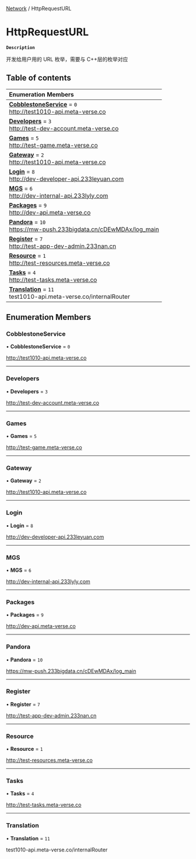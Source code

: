 [Network](../modules/Network.Network.md) / HttpRequestURL

# HttpRequestURL <Badge type="tip" text="Enumeration" />

**`Description`**

开发给用户用的 URL 枚举，需要与 C++层的枚举对应

## Table of contents

| Enumeration Members                                                                                                         |
| :-------------------------------------------------------------------------------------------------------------------------- |
| **[CobblestoneService](Network.Network.HttpRequestURL.md#cobblestoneservice)** = `0` <br> http://test1010-api.meta-verse.co |
| **[Developers](Network.Network.HttpRequestURL.md#developers)** = `3` <br> http://test-dev-account.meta-verse.co             |
| **[Games](Network.Network.HttpRequestURL.md#games)** = `5` <br> http://test-game.meta-verse.co                              |
| **[Gateway](Network.Network.HttpRequestURL.md#gateway)** = `2` <br> http://test1010-api.meta-verse.co                       |
| **[Login](Network.Network.HttpRequestURL.md#login)** = `8` <br> http://dev-developer-api.233leyuan.com                      |
| **[MGS](Network.Network.HttpRequestURL.md#mgs)** = `6` <br> http://dev-internal-api.233lyly.com                             |
| **[Packages](Network.Network.HttpRequestURL.md#packages)** = `9` <br> http://dev-api.meta-verse.co                          |
| **[Pandora](Network.Network.HttpRequestURL.md#pandora)** = `10` <br> https://mw-push.233bigdata.cn/cDEwMDAx/log_main        |
| **[Register](Network.Network.HttpRequestURL.md#register)** = `7` <br> http://test-app-dev-admin.233nan.cn                   |
| **[Resource](Network.Network.HttpRequestURL.md#resource)** = `1` <br> http://test-resources.meta-verse.co                   |
| **[Tasks](Network.Network.HttpRequestURL.md#tasks)** = `4` <br> http://test-tasks.meta-verse.co                             |
| **[Translation](Network.Network.HttpRequestURL.md#translation)** = `11` <br> test1010-api.meta-verse.co/internalRouter      |

## Enumeration Members

### CobblestoneService

• **CobblestoneService** = `0`

http://test1010-api.meta-verse.co

---

### Developers

• **Developers** = `3`

http://test-dev-account.meta-verse.co

---

### Games

• **Games** = `5`

http://test-game.meta-verse.co

---

### Gateway

• **Gateway** = `2`

http://test1010-api.meta-verse.co

---

### Login

• **Login** = `8`

http://dev-developer-api.233leyuan.com

---

### MGS

• **MGS** = `6`

http://dev-internal-api.233lyly.com

---

### Packages

• **Packages** = `9`

http://dev-api.meta-verse.co

---

### Pandora

• **Pandora** = `10`

https://mw-push.233bigdata.cn/cDEwMDAx/log_main

---

### Register

• **Register** = `7`

http://test-app-dev-admin.233nan.cn

---

### Resource

• **Resource** = `1`

http://test-resources.meta-verse.co

---

### Tasks

• **Tasks** = `4`

http://test-tasks.meta-verse.co

---

### Translation

• **Translation** = `11`

test1010-api.meta-verse.co/internalRouter
